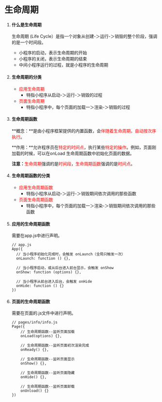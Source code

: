 # 生命周期

1. #### 什么是生命周期

   生命周期 (Life Cycle）是指一个对象从创建-＞运行-＞销毁的整个阶段，强调的是一个时间段。

   - 小程序的启动，表示生命周期的开始
   - 小程序的关闭，表示生命周期的结束
   - 中间小程序运行的过程，就是小程序的生命周期

2. #### 生命周期的分类

   - <font color="red">应用生命周期</font>
     - 特指小程序从启动-＞运行-＞销毁的过程
   - <font color="red">页面生命周期</font>
     - 特指小程序中，每个页面的加载一＞渲染-＞销毁的过程

3. #### 生命周期函数

   **概念：**是由小程序框架提供的内置函数，会<font color="red">伴随着生命周期，自动按次序执行</font>。

   **作用：**允许程序员在<font color="red">特定的时间点</font>，执行某些<font color="red">特定的操作</font>。例如，页面刚加载的时候，可以在onLoad 生命周期函数中初始化页面的数据。

   **注意：**<font color="red">生命周期</font>强调的是<font color="red">时间段</font>，<font color="red">生命周期函数</font>强调的是<font color="red">时间点</font>。

4. #### 生命周期函数的分类

   - <font color="red">应用生命周期函数</font>
     - 特指小程序从启动-＞运行-＞销毁期间依次调用的那些函数
   - <font color="red">页面生命周期函数</font>
     - 特指小程序中，每个页面的加载一＞渲染-＞销毁期间依次调用的那些函数

5. #### 应用的生命周期函数

   需要在app.js中进行声明。

   ```
   // app.js
   App({
     // 当小程序初始化完成时，会触发 onLaunch（全局只触发一次）
     onLaunch: function () {},
   
     // 当小程序启动，或从后台进入前台显示，会触发 onShow
     onShow: function (options) {},
   
     // 当小程序从前台进入后台，会触发 onHide
     onHide: function () {}
   })
   ```

   

6. #### 页面的生命周期函数

   需要在页面的.js文件中进行声明。

   ```
   // pages/info/info.js
   Page({
       // 生命周期函数--监听页面加载
       onLoad(options) {},
   
       // 生命周期函数--监听页面初次渲染完成
       onReady() {},
   
       // 生命周期函数--监听页面显示
       onShow() {},
   
       // 生命周期函数--监听页面隐藏
       onHide() {},
   
       // 生命周期函数--监听页面卸载
       onUnload() {}
   })
   ```